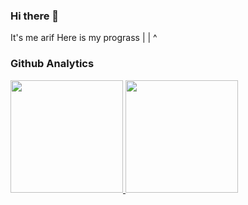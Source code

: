 ### Hi there 👋

It's me arif Here is my prograss |
                                 |
                                 ^
### Github Analytics
<p align="left">
  <a href="https://github.com/arif332">
    <img height="180em" src="https://github-readme-stats-eight-theta.vercel.app/api?username=arif332&show_icons=true&theme=algolia&include_all_commits=true&count_private=true"/>
    <img height="180em" src="https://github-readme-stats-eight-theta.vercel.app/api/top-langs/?username=arif332&layout=compact&langs_count=20&theme=algolia&include_all_commits=true&count_private=true"/>
  </a>
</p>

